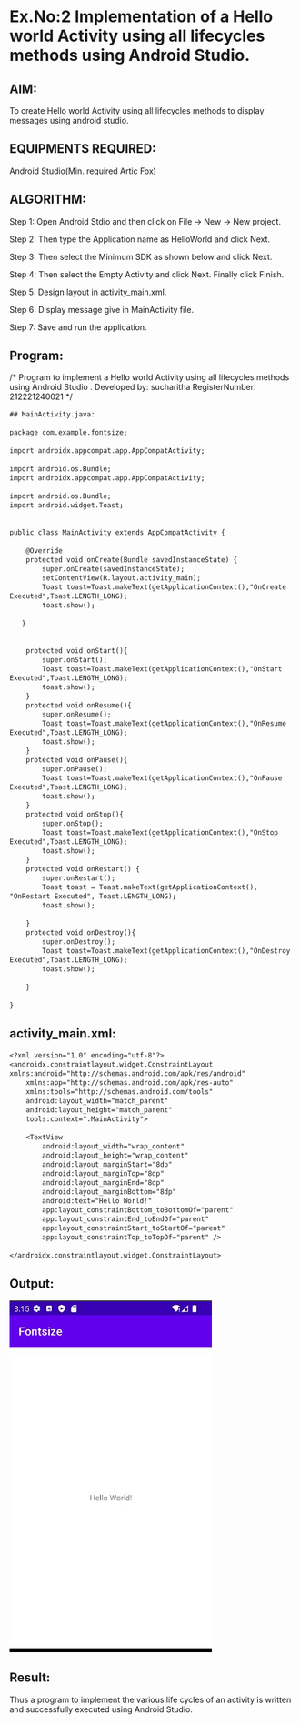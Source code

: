 # Ex.No:2 Implementation of a Hello world Activity using all lifecycles methods using Android Studio.


## AIM:
To create Hello world Activity using all lifecycles methods to display messages using android studio.

## EQUIPMENTS REQUIRED:

Android Studio(Min. required Artic Fox)


## ALGORITHM:

Step 1: Open Android Stdio and then click on File -> New -> New project.

Step 2: Then type the Application name as HelloWorld and click Next.

Step 3: Then select the Minimum SDK as shown below and click Next.

Step 4: Then select the Empty Activity and click Next. Finally click Finish.

Step 5: Design layout in activity_main.xml.

Step 6: Display message give in MainActivity file.

Step 7: Save and run the application.



## Program:
 
/*
Program to implement a Hello world Activity using all lifecycles methods using Android Studio .
Developed by: sucharitha
RegisterNumber:  212221240021
*/

```
## MainActivity.java:

package com.example.fontsize;

import androidx.appcompat.app.AppCompatActivity;

import android.os.Bundle;
import androidx.appcompat.app.AppCompatActivity;

import android.os.Bundle;
import android.widget.Toast;


public class MainActivity extends AppCompatActivity {

    @Override
    protected void onCreate(Bundle savedInstanceState) {
        super.onCreate(savedInstanceState);
        setContentView(R.layout.activity_main);
        Toast toast=Toast.makeText(getApplicationContext(),"OnCreate Executed",Toast.LENGTH_LONG);
        toast.show();

   }


    protected void onStart(){
        super.onStart();
        Toast toast=Toast.makeText(getApplicationContext(),"OnStart Executed",Toast.LENGTH_LONG);
        toast.show();
    }
    protected void onResume(){
        super.onResume();
        Toast toast=Toast.makeText(getApplicationContext(),"OnResume Executed",Toast.LENGTH_LONG);
        toast.show();
    }
    protected void onPause(){
        super.onPause();
        Toast toast=Toast.makeText(getApplicationContext(),"OnPause Executed",Toast.LENGTH_LONG);
        toast.show();
    }
    protected void onStop(){
        super.onStop();
        Toast toast=Toast.makeText(getApplicationContext(),"OnStop Executed",Toast.LENGTH_LONG);
        toast.show();
    }
    protected void onRestart() {
        super.onRestart();
        Toast toast = Toast.makeText(getApplicationContext(), "OnRestart Executed", Toast.LENGTH_LONG);
        toast.show();

    }
    protected void onDestroy(){
        super.onDestroy();
        Toast toast=Toast.makeText(getApplicationContext(),"OnDestroy Executed",Toast.LENGTH_LONG);
        toast.show();

    }

}
```
## activity_main.xml:
```
<?xml version="1.0" encoding="utf-8"?>
<androidx.constraintlayout.widget.ConstraintLayout xmlns:android="http://schemas.android.com/apk/res/android"
    xmlns:app="http://schemas.android.com/apk/res-auto"
    xmlns:tools="http://schemas.android.com/tools"
    android:layout_width="match_parent"
    android:layout_height="match_parent"
    tools:context=".MainActivity">

    <TextView
        android:layout_width="wrap_content"
        android:layout_height="wrap_content"
        android:layout_marginStart="8dp"
        android:layout_marginTop="8dp"
        android:layout_marginEnd="8dp"
        android:layout_marginBottom="8dp"
        android:text="Hello World!"
        app:layout_constraintBottom_toBottomOf="parent"
        app:layout_constraintEnd_toEndOf="parent"
        app:layout_constraintStart_toStartOf="parent"
        app:layout_constraintTop_toTopOf="parent" />

</androidx.constraintlayout.widget.ConstraintLayout>

```
## Output:
![output](https://github.com/Saibandhavi75/Ex-2-a-_HelloWorld_Activity/blob/main/21.jpeg?raw=true)


## Result:
Thus a program to implement the various life cycles of an activity is written and successfully executed using Android Studio.
